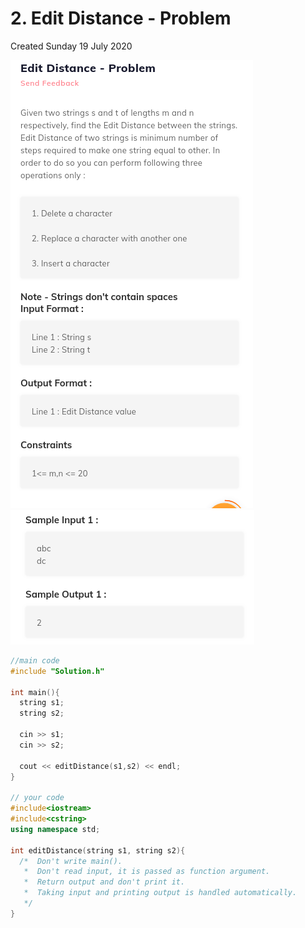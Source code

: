 # 2. Edit Distance - Problem
Created Sunday 19 July 2020

![](2._Edit_Distance_-_Problem_-_80/pasted_image.png)![](2._Edit_Distance_-_Problem_-_80/pasted_image001.png)
```c++
//main code
#include "Solution.h"

int main(){
  string s1;
  string s2;

  cin >> s1;
  cin >> s2;

  cout << editDistance(s1,s2) << endl;
}

// your code
#include<iostream>
#include<cstring>
using namespace std;

int editDistance(string s1, string s2){
  /*  Don't write main().
   *  Don't read input, it is passed as function argument.
   *  Return output and don't print it.
   *  Taking input and printing output is handled automatically.
   */
}
```

